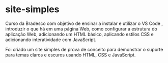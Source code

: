 # site-simples

Curso da Bradesco com objetivo de ensinar a instalar e utilizar o VS Code , introduzir o que há em uma página Web, como configurar a estrutura do aplicação Web, adicionando um HTML básico, aplicando estilos CSS e adicionando interatividade com JavaScript.

Foi criado um site simples de prova de conceito para demonstrar o suporte para temas claros e escuros usando HTML, CSS e JavaScript.
